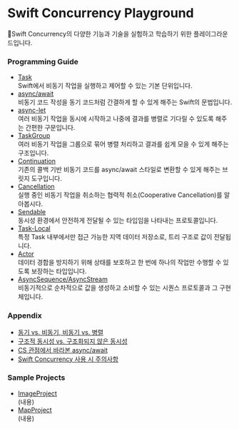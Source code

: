 # Swift Concurrency Playground

🛝Swift Concurrency의 다양한 기능과 기술을 실험하고 학습하기 위한 플레이그라운드입니다.

### Programming Guide

* [Task]() <br> Swift에서 비동기 작업을 실행하고 제어할 수 있는 기본 단위입니다.
* [async/await]() <br> 비동기 코드 작성을 동기 코드처럼 간결하게 할 수 있게 해주는 Swift의 문법입니다.
* [async-let]() <br> 여러 비동기 작업을 동시에 시작하고 나중에 결과를 병렬로 기다릴 수 있도록 해주는 간편한 구문입니다.
* [TaskGroup]() <br> 여러 비동기 작업을 그룹으로 묶어 병렬 처리하고 결과를 쉽게 모을 수 있게 해주는 구조입니다.
* [Continuation]() <br> 기존의 콜백 기반 비동기 코드를 async/await 스타일로 변환할 수 있게 해주는 브릿지 도구입니다.
* [Cancellation]() <br> 실행 중인 비동기 작업을 취소하는 협력적 취소(Cooperative Cancellation)를 알아봅시다.
* [Sendable]() <br> 동시성 환경에서 안전하게 전달될 수 있는 타입임을 나타내는 프로토콜입니다.
* [Task-Local]() <br> 특정 Task 내부에서만 접근 가능한 지역 데이터 저장소로, 트리 구조로 값이 전달됩니다.
* [Actor]() <br> 데이터 경합을 방지하기 위해 상태를 보호하고 한 번에 하나의 작업만 수행할 수 있도록 보장하는 타입입니다.
* [AsyncSequence/AsyncStream]() <br> 비동기적으로 순차적으로 값을 생성하고 소비할 수 있는 시퀀스 프로토콜과 그 구현체입니다.

### Appendix

* [동기 vs. 비동기, 비동기 vs. 병렬]() <br>
* [구조적 동시성 vs. 구조화되지 않은 동시성]() <br>
* [CS 관점에서 바라본 async/await]() <br>
* [Swift Concurrency 사용 시 주의사항]() <br>

### Sample Projects

* [ImageProject]() <br> (내용)
* [MapProject]() <br> (내용)
